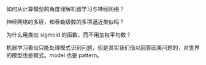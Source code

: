 如何从计算模型的角度理解机器学习与神经网络？

神经网络的多层，和泰勒级数的多项逼近类似吗？

为什么用类似 sigmoid 的函数，而不用加权平均数？

机器学习看似只能处理模式识别问题，但是其实我们借以回答因果问题的，对世界的模型也是模式。model 也是 pattern。